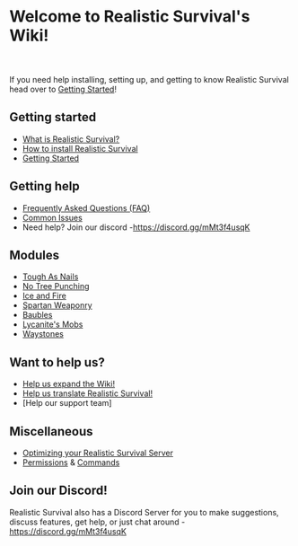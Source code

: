 # Welcome to Realistic Survival's Wiki!<br><br>
If you need help installing, setting up, and getting to know Realistic Survival head over to [Getting Started](https://github.com/Sword-master5/RealisticSurvival-Wiki/edit/master/pages/Home.md#getting-help)!


## Getting started
* [What is Realistic Survival?](https://github.com/ValMobile/RealisticSurvival/wiki/Realistic-Survival-in-a-nutshell)
* [How to install Realistic Survival](https://github.com/ValMobile/RealisticSurvival/wiki/Installing-Realistic-Survival) 
* [Getting Started](https://github.com/ValMobile/RealisticSurvival/wiki/Getting-Started)

## Getting help
* [Frequently Asked Questions (FAQ)](https://github.com/ValMobile/RealisticSurvival/wiki/FAQ)
* [Common Issues](https://github.com/ValMobile/RealisticSurvival/wiki/Common-Issues)
* Need help? Join our discord -https://discord.gg/mMt3f4usqK

## Modules
* [Tough As Nails](https://github.com/ValMobile/RealisticSurvival/wiki/Tough-as-Nails)
* [No Tree Punching](https://github.com/ValMobile/RealisticSurvival/wiki/No-Tree-Punching)
* [Ice and Fire](https://github.com/ValMobile/RealisticSurvival/wiki/Ice-and-Fire)
* [Spartan Weaponry](https://github.com/ValMobile/RealisticSurvival/wiki/Spartan-Weaponry)
* [Baubles](https://github.com/ValMobile/RealisticSurvival/wiki/Baubles)
* [Lycanite's Mobs](https://github.com/ValMobile/RealisticSurvival/wiki/Lycanites-Mobs)
* [Waystones](https://github.com/ValMobile/RealisticSurvival/wiki/Waystones)

## Want to help us?
* [Help us expand the Wiki!](https://github.com/ValMobile/RealisticSurvival/wiki/Expanding-the-Wiki)
* [Help us translate Realistic Survival!](https://github.com/ValMobile/RealisticSurvival/wiki/Translating-Realistic-Survival)
* [Help our support team]

## Miscellaneous
* [Optimizing your Realistic Survival Server](https://github.com/ValMobile/RealisticSurvival/wiki/Server-Optimizations)
* [Permissions](https://github.com/ValMobile/RealisticSurvival/wiki/Permissions) & [Commands](https://github.com/ValMobile/RealisticSurvival/wiki/Commands)
## Join our Discord!
Realistic Survival also has a Discord Server for you to make suggestions, discuss features, get help, or just chat around -https://discord.gg/mMt3f4usqK
